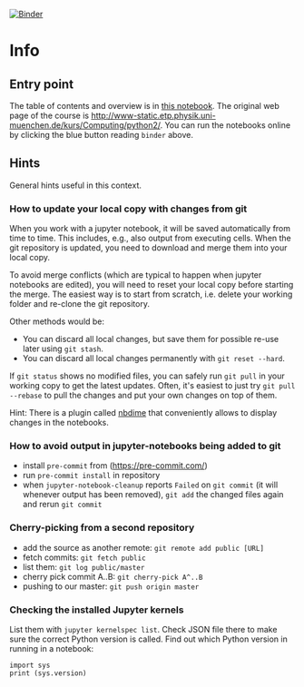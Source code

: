 [![Binder](https://mybinder.org/badge_logo.svg)](https://mybinder.org/v2/gh/fuenfundachtzig/Pythonkurs1/HEAD?filepath=notebooks%2Fnode0.ipynb)

# Info
## Entry point
The table of contents and overview is in [this notebook](notebooks/node0.ipynb).
The original web page of the course is http://www-static.etp.physik.uni-muenchen.de/kurs/Computing/python2/.
You can run the notebooks online by clicking the blue button reading `binder` above.

## Hints
General hints useful in this context.

### How to update your local copy with changes from git
When you work with a jupyter notebook, it will be saved automatically from time to time. This includes, e.g., also output from executing cells. When the git repository is updated, you need to download and merge them into your local copy.

To avoid merge conflicts (which are typical to happen when jupyter notebooks are edited), you will need to reset your local copy before starting the merge. The easiest way is to start from scratch, i.e. delete your working folder and re-clone the git repository.

Other methods would be:
* You can discard all local changes, but save them for possible re-use later using `git stash`.
* You can discard all local changes permanently with `git reset --hard`.

If `git status` shows no modified files, you can safely run `git pull` in your working copy to get the latest updates. Often, it's easiest to just try `git pull --rebase` to pull the changes and put your own changes on top of them.

Hint: There is a plugin called [nbdime](https://nbdime.readthedocs.io/en/latest/) that conveniently allows to display changes in the notebooks.

### How to avoid output in jupyter-notebooks being added to git
* install `pre-commit` from (https://pre-commit.com/)
* run `pre-commit install` in repository
* when `jupyter-notebook-cleanup` reports `Failed` on `git commit` (it will whenever output has been removed), `git add` the changed files again and rerun `git commit`

### Cherry-picking from a second repository
* add the source as another remote: `git remote add public [URL]`
* fetch commits: `git fetch public`
* list them: `git log public/master`
* cherry pick commit A..B: `git cherry-pick A^..B`
* pushing to our master: `git push origin master`

### Checking the installed Jupyter kernels
List them with `jupyter kernelspec list`. Check JSON file there to make sure the correct Python version is called. Find out which Python version in running in a notebook:
```
import sys
print (sys.version)
```

